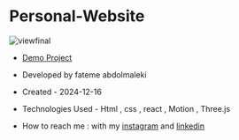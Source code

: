 # Personal-Website
 ![viewfinal](https://github.com/user-attachments/assets/a99e828b-2fb9-4685-a0d5-655bb1c8e0a3)
 
- [Demo Project](https://personal-website-sage-psi.vercel.app/)

- Developed by fateme abdolmaleki

- Created - 2024-12-16

- Technologies Used - Html , css , react , Motion , Three.js

- How to reach me : with my [instagram](https://www.instagram.com/fatemeabdolmaleki_) and [linkedin](https://www.linkedin.com/in/fateme-abdolmaleki/)
